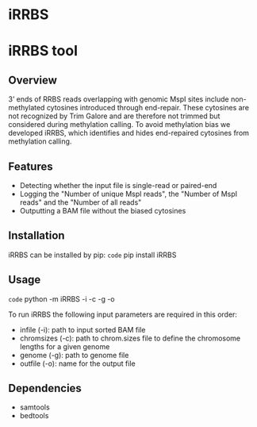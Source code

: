 # iRRBS
# iRRBS tool
## Overview
3’ ends of RRBS reads overlapping with genomic MspI sites include non-methylated cytosines introduced through end-repair. These cytosines are not recognized by Trim Galore and are therefore not trimmed but considered during methylation calling. To avoid methylation bias we developed iRRBS, which identifies and hides end-repaired cytosines from methylation calling.

## Features
- Detecting whether the input file is single-read or paired-end
- Logging the "Number of unique MspI reads", the "Number of MspI reads" and the "Number of all reads"
- Outputting a BAM file without the biased cytosines

## Installation
iRRBS can be installed by pip:
`code` pip install iRRBS

## Usage
`code` python -m iRRBS -i <infile> -c <chromsizes> -g <genome> -o <outputfile>

To run iRRBS the following input parameters are required in this order:
- infile (-i): path to input sorted BAM file
- chromsizes (-c): path to chrom.sizes file to define the chromosome lengths for a given genome
- genome (-g): path to genome file
- outfile (-o): name for the output file

## Dependencies
- samtools
- bedtools
